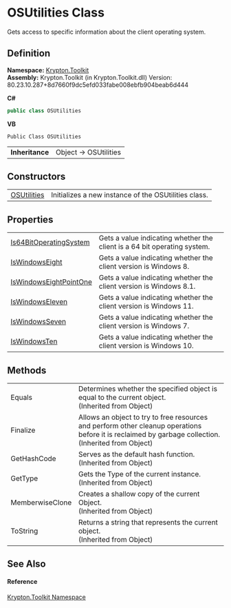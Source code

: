 # OSUtilities Class


Gets access to specific information about the client operating system.



## Definition
**Namespace:** <a href="79d2eac2-21f4-54ff-7552-b20c33c30600.md">Krypton.Toolkit</a>  
**Assembly:** Krypton.Toolkit (in Krypton.Toolkit.dll) Version: 80.23.10.287+8d7660f9dc5efd033fabe008ebfb904beab6d444

**C#**
``` C#
public class OSUtilities
```
**VB**
``` VB
Public Class OSUtilities
```

<table><tr><td><strong>Inheritance</strong></td><td>Object  →  OSUtilities</td></tr>
</table>



## Constructors
<table>
<tr>
<td><a href="c6171589-ea3a-85ec-9cde-eeba86df728f.md">OSUtilities</a></td>
<td>Initializes a new instance of the OSUtilities class.</td></tr>
</table>

## Properties
<table>
<tr>
<td><a href="1907cd1c-5d1d-7962-aa05-cd9a47c2498d.md">Is64BitOperatingSystem</a></td>
<td>Gets a value indicating whether the client is a 64 bit operating system.</td></tr>
<tr>
<td><a href="051013ff-b9e5-82f1-a5d2-6df5105a3403.md">IsWindowsEight</a></td>
<td>Gets a value indicating whether the client version is Windows 8.</td></tr>
<tr>
<td><a href="2b7526fd-8957-b853-0f32-ea17c80b70c3.md">IsWindowsEightPointOne</a></td>
<td>Gets a value indicating whether the client version is Windows 8.1.</td></tr>
<tr>
<td><a href="0da99559-cdbb-1336-f6a2-deeaf66834ba.md">IsWindowsEleven</a></td>
<td>Gets a value indicating whether the client version is Windows 11.</td></tr>
<tr>
<td><a href="6c948e86-de0b-1db7-b2b1-58c698282b12.md">IsWindowsSeven</a></td>
<td>Gets a value indicating whether the client version is Windows 7.</td></tr>
<tr>
<td><a href="6f3dc6a9-8077-ce64-edfb-880d3641204d.md">IsWindowsTen</a></td>
<td>Gets a value indicating whether the client version is Windows 10.</td></tr>
</table>

## Methods
<table>
<tr>
<td>Equals</td>
<td>Determines whether the specified object is equal to the current object.<br />(Inherited from Object)</td></tr>
<tr>
<td>Finalize</td>
<td>Allows an object to try to free resources and perform other cleanup operations before it is reclaimed by garbage collection.<br />(Inherited from Object)</td></tr>
<tr>
<td>GetHashCode</td>
<td>Serves as the default hash function.<br />(Inherited from Object)</td></tr>
<tr>
<td>GetType</td>
<td>Gets the Type of the current instance.<br />(Inherited from Object)</td></tr>
<tr>
<td>MemberwiseClone</td>
<td>Creates a shallow copy of the current Object.<br />(Inherited from Object)</td></tr>
<tr>
<td>ToString</td>
<td>Returns a string that represents the current object.<br />(Inherited from Object)</td></tr>
</table>

## See Also


#### Reference
<a href="79d2eac2-21f4-54ff-7552-b20c33c30600.md">Krypton.Toolkit Namespace</a>  
